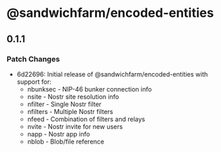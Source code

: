# @sandwichfarm/encoded-entities

## 0.1.1

### Patch Changes

- 6d22696: Initial release of @sandwichfarm/encoded-entities with support for:
  - nbunksec - NIP-46 bunker connection info
  - nsite - Nostr site resolution info
  - nfilter - Single Nostr filter
  - nfilters - Multiple Nostr filters
  - nfeed - Combination of filters and relays
  - nvite - Nostr invite for new users
  - napp - Nostr app info
  - nblob - Blob/file reference
